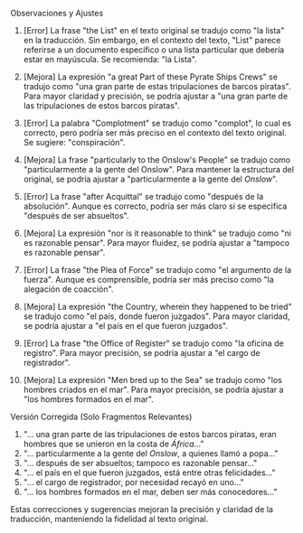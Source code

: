 Observaciones y Ajustes

1. [Error] La frase "the List" en el texto original se tradujo como "la lista" en la traducción. Sin embargo, en el contexto del texto, "List" parece referirse a un documento específico o una lista particular que debería estar en mayúscula. Se recomienda: "la Lista".

2. [Mejora] La expresión "a great Part of these Pyrate Ships Crews" se tradujo como "una gran parte de estas tripulaciones de barcos piratas". Para mayor claridad y precisión, se podría ajustar a "una gran parte de las tripulaciones de estos barcos piratas".

3. [Error] La palabra "Complotment" se tradujo como "complot", lo cual es correcto, pero podría ser más preciso en el contexto del texto original. Se sugiere: "conspiración".

4. [Mejora] La frase "particularly to the Onslow's People" se tradujo como "particularmente a la gente del Onslow". Para mantener la estructura del original, se podría ajustar a "particularmente a la gente del *Onslow*".

5. [Error] La frase "after Acquittal" se tradujo como "después de la absolución". Aunque es correcto, podría ser más claro si se especifica "después de ser absueltos".

6. [Mejora] La expresión "nor is it reasonable to think" se tradujo como "ni es razonable pensar". Para mayor fluidez, se podría ajustar a "tampoco es razonable pensar".

7. [Error] La frase "the Plea of Force" se tradujo como "el argumento de la fuerza". Aunque es comprensible, podría ser más preciso como "la alegación de coacción".

8. [Mejora] La expresión "the Country, wherein they happened to be tried" se tradujo como "el país, donde fueron juzgados". Para mayor claridad, se podría ajustar a "el país en el que fueron juzgados".

9. [Error] La frase "the Office of Register" se tradujo como "la oficina de registro". Para mayor precisión, se podría ajustar a "el cargo de registrador".

10. [Mejora] La expresión "Men bred up to the Sea" se tradujo como "los hombres criados en el mar". Para mayor precisión, se podría ajustar a "los hombres formados en el mar".

Versión Corregida (Solo Fragmentos Relevantes)

1. "... una gran parte de las tripulaciones de estos barcos piratas, eran hombres que se unieron en la costa de *África*..."
2. "... particularmente a la gente del *Onslow*, a quienes llamó a popa..."
3. "... después de ser absueltos; tampoco es razonable pensar..."
4. "... el país en el que fueron juzgados, está entre otras felicidades..."
5. "... el cargo de registrador, por necesidad recayó en uno..."
6. "... los hombres formados en el mar, deben ser más conocedores..."

Estas correcciones y sugerencias mejoran la precisión y claridad de la traducción, manteniendo la fidelidad al texto original.